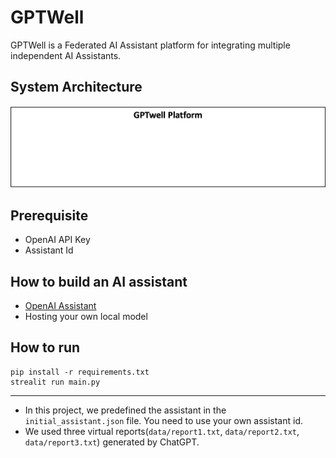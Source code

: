 # GPTWell

GPTWell is a Federated AI Assistant platform for integrating multiple independent AI Assistants.

## System Architecture

![system overview](./assets/system-overview.png)

## Prerequisite

- OpenAI API Key
- Assistant Id

## How to build an AI assistant

- [OpenAI Assistant](https://platform.openai.com/docs/assistants/overview)
- Hosting your own local model

## How to run

```
pip install -r requirements.txt
strealit run main.py
```

---

- In this project, we predefined the assistant in the `initial_assistant.json` file. You need to use your own assistant id.
- We used three virtual reports(`data/report1.txt`, `data/report2.txt`, `data/report3.txt`) generated by ChatGPT.
